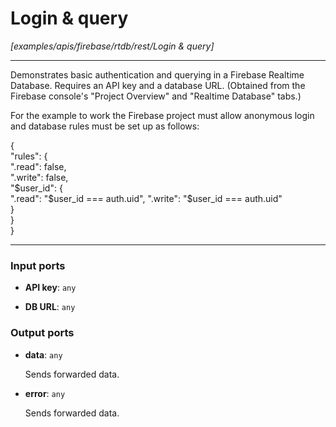 # Login & query

_[examples/apis/firebase/rtdb/rest/Login & query]_

---

Demonstrates basic authentication and querying in a Firebase Realtime Database. Requires an API key and a database URL. (Obtained from the Firebase console's "Project Overview" and "Realtime Database" tabs.)  
  
For the example to work the Firebase project must allow anonymous login and database rules must be set up as follows:  
  
{  
  "rules": {  
    ".read": false,  
    ".write": false,  
    "$user_id": {  
      ".read": "$user_id === auth.uid",  
      ".write": "$user_id === auth.uid"  
    }  
  }  
}  

---

### Input ports

* __API key__: ` any `


* __DB URL__: ` any `

### Output ports

* __data__: ` any `

    Sends forwarded data.


* __error__: ` any `

    Sends forwarded data.

